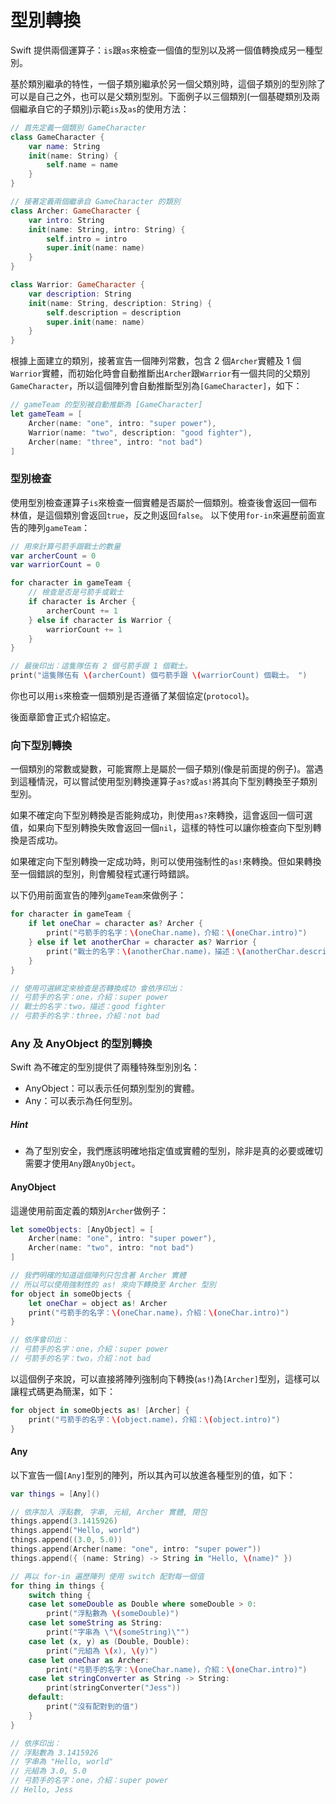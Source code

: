 # 型別轉換

Swift 提供兩個運算子：`is`跟`as`來檢查一個值的型別以及將一個值轉換成另一種型別。

基於類別繼承的特性，一個子類別繼承於另一個父類別時，這個子類別的型別除了可以是自己之外，也可以是父類別型別。下面例子以三個類別(一個基礎類別及兩個繼承自它的子類別)示範`is`及`as`的使用方法：

```swift
// 首先定義一個類別 GameCharacter
class GameCharacter {
    var name: String
    init(name: String) {
        self.name = name
    }
}

// 接著定義兩個繼承自 GameCharacter 的類別
class Archer: GameCharacter {
    var intro: String
    init(name: String, intro: String) {
        self.intro = intro
        super.init(name: name)
    }
}

class Warrior: GameCharacter {
    var description: String
    init(name: String, description: String) {
        self.description = description
        super.init(name: name)
    }
}

```

根據上面建立的類別，接著宣告一個陣列常數，包含 2 個`Archer`實體及 1 個`Warrior`實體，而初始化時會自動推斷出`Archer`跟`Warrior`有一個共同的父類別`GameCharacter`，所以這個陣列會自動推斷型別為`[GameCharacter]`，如下：

```swift
// gameTeam 的型別被自動推斷為 [GameCharacter]
let gameTeam = [
    Archer(name: "one", intro: "super power"),
    Warrior(name: "two", description: "good fighter"),
    Archer(name: "three", intro: "not bad")
]

```


### 型別檢查

使用型別檢查運算子`is`來檢查一個實體是否屬於一個類別。檢查後會返回一個布林值，是這個類別會返回`true`，反之則返回`false`。
以下使用`for-in`來遍歷前面宣告的陣列`gameTeam`：

```swift
// 用來計算弓箭手跟戰士的數量
var archerCount = 0
var warriorCount = 0

for character in gameTeam {
    // 檢查是否是弓箭手或戰士
    if character is Archer {
        archerCount += 1
    } else if character is Warrior {
        warriorCount += 1
    }
}

// 最後印出：這隻隊伍有 2 個弓箭手跟 1 個戰士。
print("這隻隊伍有 \(archerCount) 個弓箭手跟 \(warriorCount) 個戰士。 ")

```

你也可以用`is`來檢查一個類別是否遵循了某個協定(`protocol`)。

後面章節會正式介紹協定。


### 向下型別轉換

一個類別的常數或變數，可能實際上是屬於一個子類別(像是前面提的例子)。當遇到這種情況，可以嘗試使用型別轉換運算子`as?`或`as!`將其向下型別轉換至子類別型別。

如果不確定向下型別轉換是否能夠成功，則使用`as?`來轉換，這會返回一個可選值，如果向下型別轉換失敗會返回一個`nil`，這樣的特性可以讓你檢查向下型別轉換是否成功。

如果確定向下型別轉換一定成功時，則可以使用強制性的`as!`來轉換。但如果轉換至一個錯誤的型別，則會觸發程式運行時錯誤。

以下仍用前面宣告的陣列`gameTeam`來做例子：

```swift
for character in gameTeam {
    if let oneChar = character as? Archer {
        print("弓箭手的名字：\(oneChar.name)，介紹：\(oneChar.intro)")
    } else if let anotherChar = character as? Warrior {
        print("戰士的名字：\(anotherChar.name)，描述：\(anotherChar.description)")
    }
}

// 使用可選綁定來檢查是否轉換成功 會依序印出：
// 弓箭手的名字：one，介紹：super power
// 戰士的名字：two，描述：good fighter
// 弓箭手的名字：three，介紹：not bad

```


### Any 及 AnyObject 的型別轉換

Swift 為不確定的型別提供了兩種特殊型別別名：

- AnyObject：可以表示任何類別型別的實體。
- Any：可以表示為任何型別。

##### Hint

- 為了型別安全，我們應該明確地指定值或實體的型別，除非是真的必要或確切需要才使用`Any`跟`AnyObject`。

#### AnyObject

這邊使用前面定義的類別`Archer`做例子：

```swift
let someObjects: [AnyObject] = [
    Archer(name: "one", intro: "super power"),
    Archer(name: "two", intro: "not bad")
]

// 我們明確的知道這個陣列只包含著 Archer 實體
// 所以可以使用強制性的 as! 來向下轉換至 Archer 型別
for object in someObjects {
    let oneChar = object as! Archer
    print("弓箭手的名字：\(oneChar.name)，介紹：\(oneChar.intro)")
}

// 依序會印出：
// 弓箭手的名字：one，介紹：super power
// 弓箭手的名字：two，介紹：not bad

```

以這個例子來說，可以直接將陣列強制向下轉換(`as!`)為`[Archer]`型別，這樣可以讓程式碼更為簡潔，如下：

```swift
for object in someObjects as! [Archer] {
    print("弓箭手的名字：\(object.name)，介紹：\(object.intro)")
}

```

#### Any

以下宣告一個`[Any]`型別的陣列，所以其內可以放進各種型別的值，如下：

```swift
var things = [Any]()

// 依序加入 浮點數, 字串, 元組, Archer 實體, 閉包
things.append(3.1415926)
things.append("Hello, world")
things.append((3.0, 5.0))
things.append(Archer(name: "one", intro: "super power"))
things.append({ (name: String) -> String in "Hello, \(name)" })

// 再以 for-in 遍歷陣列 使用 switch 配對每一個值
for thing in things {
    switch thing {
    case let someDouble as Double where someDouble > 0:
        print("浮點數為 \(someDouble)")
    case let someString as String:
        print("字串為 \"\(someString)\"")
    case let (x, y) as (Double, Double):
        print("元組為 \(x), \(y)")
    case let oneChar as Archer:
        print("弓箭手的名字：\(oneChar.name)，介紹：\(oneChar.intro)")
    case let stringConverter as String -> String:
        print(stringConverter("Jess"))
    default:
        print("沒有配對到的值")
    }
}

// 依序印出：
// 浮點數為 3.1415926
// 字串為 "Hello, world"
// 元組為 3.0, 5.0
// 弓箭手的名字：one，介紹：super power
// Hello, Jess

```

